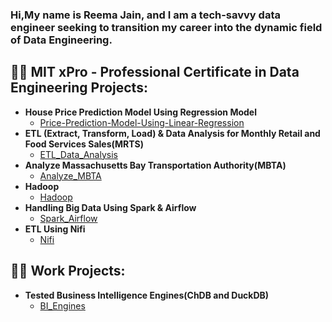 ### Hi,My name is Reema Jain, and I am a tech-savvy data engineer seeking to transition my career into the dynamic field of Data Engineering.

<h2>👨‍💻 MIT xPro - Professional Certificate in Data Engineering Projects:</h2> 

- <b>House Price Prediction Model Using Regression Model </b>
  - [Price-Prediction-Model-Using-Linear-Regression](https://github.com/reema93jain/Price-Prediction-Model-Using-Linear-Regression)
- <b>ETL (Extract, Transform, Load) & Data Analysis for Monthly Retail and Food Services Sales(MRTS) </b>
  - [ETL_Data_Analysis](https://github.com/reema93jain/ETL_Data_Analysis)
- <b>Analyze Massachusetts Bay Transportation Authority(MBTA) </b>
  - [Analyze_MBTA](https://github.com/reema93jain/Analyze_MBTA)
- <b>Hadoop</b>
  - [Hadoop](https://github.com/reema93jain/Hadoop)
- <b>Handling Big Data Using Spark & Airflow </b>
  - [Spark_Airflow](https://github.com/reema93jain/Spark_Airflow)
- <b>ETL Using Nifi </b>
  - [Nifi](https://github.com/reema93jain/Nifi)
    
<h2>👨‍💻 Work Projects:</h2> 

- <b>Tested Business Intelligence Engines(ChDB and DuckDB) </b>
  - [BI_Engines](https://github.com/reema93jain/BI_Engines)                                                
